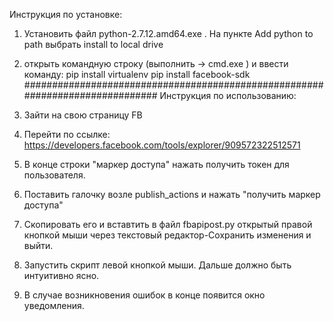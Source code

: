 Инструкция по установке:
1. Установить файл python-2.7.12.amd64.exe . На пункте Add python to path выбрать install to local drive
2. открыть командную строку (выполнить -> cmd.exe ) и ввести команду:
pip install virtualenv
pip install facebook-sdk
##############################################################################
Инструкция по использованию:
1. Зайти на свою страницу FB
2. Перейти по ссылке: https://developers.facebook.com/tools/explorer/909572322512571
3. В конце строки "маркер доступа" нажать получить токен для пользователя.
4. Поставить галочку возле publish_actions и нажать "получить маркер доступа"
5. Скопировать его и вставтить в файл fbapipost.py открытый правой кнопкой мыши через текстовый редактор-Сохранить изменения и выйти.
6. Запустить скрипт левой кнопкой мыши. Дальше должно быть интуитивно ясно.


7. В случае возникновения ошибок в конце появится окно уведомления.